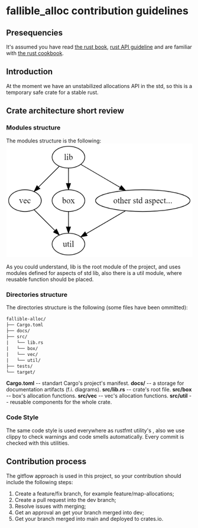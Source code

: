 # fallible_alloc contribution guidelines

## Presequencies

It's assumed you have read [the rust book](https://doc.rust-lang.org/book/), [rust API guideline](https://rust-lang.github.io/api-guidelines/about.html) and are familiar with [the rust cookbook](https://rust-lang-nursery.github.io/rust-cookbook/).

## Introduction

At the moment we have an unstabilized allocations API in the std, so this is a temporary safe crate for a stable rust.

## Crate architecture short review

### Modules structure

The modules structure is the following:
![](https://github.com/zkud/fallible-alloc/blob/main/doc/images/modules.png)

As you could understand, lib is the root module of the project,
and uses modules defined for aspects of std lib, also there is a util module,
where reusable function should be placed.

### Directories structure

The directories structure is the following (some files have been ommitted):
```
fallible-alloc/
├── Cargo.toml
├── docs/
├── src/
|   └── lib.rs
|   └── box/
|   └── vec/ 
|   └── util/
├── tests/
└── target/
```

**Cargo.toml** -- standart Cargo's project's manifest. 
**docs/** -- a storage for documentation artifacts (f.i. diagrams). 
**src/lib.rs** -- crate's root file. 
**src/box** -- box's allocation functions. 
**src/vec** -- vec's allocation functions. 
**src/util** -- reusable components for the whole crate. 

### Code Style

The same code style is used everywhere as rustfmt utility's , also we use clippy to check warnings and code smells automatically.
Every commit is checked with this utilities.

## Contribution process

The gitflow approach is used in this project, so
your contribution should include the following steps:
1. Create a feature/fix branch, for example feature/map-allocations;
2. Create a pull request into the dev branch;
3. Resolve issues with merging;
4. Get an approval an get your branch merged into dev;
5. Get your branch merged into main and deployed to crates.io.
